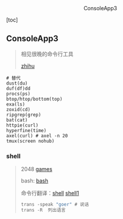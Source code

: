 <center>ConsoleApp3</center>





[toc]



## ConsoleApp3

> 相见很晚的命令行工具 
>
> [zhihu](https://www.zhihu.com/question/41115077)



```shell
# 替代
dust(du)
duf(df)dd
procs(ps)
btop/htop/bottom(top)
exa(ls)
zoxid(cd)
ripgrep(grep)
bat(cat)
httpie(curl)
hyperfine(time)
axel(curl) # axel -n 20
tmux(screen nohub)

```



### shell

> 2048 [games](https://github.com/JosefZIla/bash2048)
>
> bash: [bash](https://github.com/feherke/Bash-script/tree/master)
>
> 命令行翻译：[shell](https://blog.csdn.net/weixin_30542079/article/details/95775310) [shell1](https://www.clloz.com/programming/assorted/2019/11/19/translate-shell-usage/) 
>
> ```go
> trans -speak "goer" # 说话
> trans -R  列出语言
> ```
>
> 
>
> 
